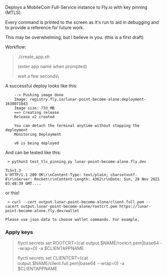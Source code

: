 Deploys a MobileCoin Full-Service instance to Fly.io with key pinning (MTLS).

Every command is printed to the screen as it's run to aid in debugging and to provide a reference for future work.

This may be overwhelming, but I believe in you. (this is a first draft)

Workflow:

 > ./create_app.sh
 >
 > (enter app name when prompted)
 >
 > wait a few seconds\
 >

A successful deploy looks like this:

```
    --> Pushing image done
    Image: registry.fly.io/lunar-point-become-alone:deployment-1638071043
    Image size: 733 MB
    ==> Creating release
    Release v2 created

    You can detach the terminal anytime without stopping the deployment
    Monitoring Deployment

    v0 is being deployed
```

And can be tested like this:

```
 > python3 test_tls_pinning.py lunar-point-become-alone.fly.dev

TLSv1.3
b'HTTP/1.1 200 OK\r\nContent-Type: text/plain; charset=utf-8\r\nServer: Rocket\r\nContent-Length: 4362\r\nDate: Sun, 28 Nov 2021 03:48:39 GMT....
```

or this!

```
 > curl --cert output.lunar-point-become-alone/client.full.pem --cacert output.lunar-point-become-alone/rootcrt.pem https://lunar-point-become-alone.fly.dev/wallet

Please use json data to choose wallet commands. For example,

```

### Apply keys

 > flyctl secrets set ROOTCRT=(cat output.$NAME/rootcrt.pem|base64 --wrap=0) -a $CLIENTAPPNAME
 > 
 > flyctl secrets set CLIENTCRT=(cat output.$NAME/client.full.pem|base64 --wrap=0) -a $CLIENTAPPNAME
 > 

